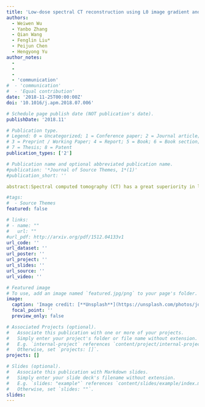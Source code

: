 ```yaml
---
title: 'Low-dose spectral CT reconstruction using L0 image gradient and tensor dictionary'
authors:
  - Weiwen Wu
  - Yanbo Zhang
  - Qian Wang
  - Fenglin Liu*
  - Peijun Chen
  - Hengyong Yu
author_notes:
  -
  -
  -
  - 'communication'
#  - 'communication'
#  - 'Equal contribution'
date: '2018-11-25T00:00:00Z'
doi: '10.1016/j.apm.2018.07.006'

# Schedule page publish date (NOT publication's date).
publishDate: '2018.11'

# Publication type.
# Legend: 0 = Uncategorized; 1 = Conference paper; 2 = Journal article;
# 3 = Preprint / Working Paper; 4 = Report; 5 = Book; 6 = Book section;
# 7 = Thesis; 8 = Patent
publication_types: ['2']

# Publication name and optional abbreviated publication name.
#publication: '*Journal of Source Themes, 1*(1)'
#publication_short: ''

abstract:Spectral computed tomography (CT) has a great superiority in lesion detection, tissue characterization and material decomposition. To further extend its potential clinical applications, in this work, we propose an improved tensor dictionary learning method for low-dose spectral CT reconstruction with a constraint of image gradient ℓ<sub>0</sub> -norm, which is named as ℓ<sub>0</sub> TDL. The ℓ<sub>0</sub> TDL method inherits the advantages of tensor dictionary learning (TDL) by employing the similarity of spectral CT images. On the other hand, by introducing the ℓ<sub>0</sub> -norm constraint in gradient image domain, the proposed method emphasizes the spatial sparsity to overcome the weakness of TDL on preserving edge information. The split-bregman method is employed to solve the proposed method. Both numerical simulations and real mouse studies are perform to evaluate the proposed method. The results show that the proposed ℓ<sub>0</sub> TDL method outperforms other competing methods, such as total variation (TV) minimization, TV with low rank (TV+LR), and TDL methods.

#tags:
#  - Source Themes
featured: false

# links:
# - name: ""
#   url: ""
#url_pdf: http://arxiv.org/pdf/1512.04133v1
url_code: ''
url_dataset: ''
url_poster: ''
url_project: ''
url_slides: ''
url_source: ''
url_video: ''

# Featured image
# To use, add an image named `featured.jpg/png` to your page's folder.
image:
  caption: 'Image credit: [**Unsplash**](https://unsplash.com/photos/jdD8gXaTZsc)'
  focal_point: ''
  preview_only: false

# Associated Projects (optional).
#   Associate this publication with one or more of your projects.
#   Simply enter your project's folder or file name without extension.
#   E.g. `internal-project` references `content/project/internal-project/index.md`.
#   Otherwise, set `projects: []`.
projects: []

# Slides (optional).
#   Associate this publication with Markdown slides.
#   Simply enter your slide deck's filename without extension.
#   E.g. `slides: "example"` references `content/slides/example/index.md`.
#   Otherwise, set `slides: ""`.
slides:
---
```

